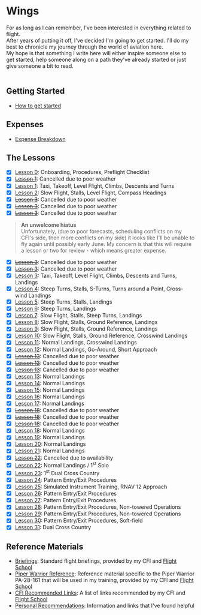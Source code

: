 # Wings
For as long as I can remember, I've been interested in everything related to flight.<br />
After years of putting it off, I've decided I'm going to get started.  I'll do my best to chronicle my journey through the world of aviation here.
<br />
My hope is that something I write here will either inspire someone else to get started, help someone along on a path they've already started or just give someone a bit to read.<br />
<br />

## Getting Started
- [How to get started](./gettingStarted.md)
## Expenses
- [Expense Breakdown](./expenses/expenseBreakdown.md)
## The Lessons
- [X] [Lesson 0](./lessonRecaps/2021-04-05.md): Onboarding, Procedures, Preflight Checklist
- [X] [<del>Lesson 1</del>](./lessonRecaps/2021-04-07.md): Cancelled due to poor weather
- [X] [Lesson 1](./lessonRecaps/2021-04-09.md): Taxi, Takeoff, Level Flight, Climbs, Descents and Turns
- [X] [Lesson 2](./lessonRecaps/2021-04-13.md): Slow Flight, Stalls, Level Flight, Compass Headings
- [X] [<del>Lesson 3</del>](./lessonRecaps/2021-04-14.md): Cancelled due to poor weather
- [X] [<del>Lesson 3</del>](./lessonRecaps/2021-04-20.md): Cancelled due to poor weather
- [X] [<del>Lesson 3</del>](./lessonRecaps/2021-04-21.md): Cancelled due to poor weather

> **An unwelcome hiatus**<br />
Unfortunately, (due to poor forecasts, scheduling conflicts on my CFI's side, then more conflicts on my side) it looks like I'll be unable to fly again until possibly early June. My concern is that this will require a lesson or two for review - which means greater expense.

- [X] [<del>Lesson 3</del>](./lessonRecaps/2021-05-25.md): Cancelled due to poor weather
- [X] [<del>Lesson 3</del>](./lessonRecaps/2021-05-28.md): Cancelled due to poor weather
- [X] [Lesson 3](./lessonRecaps/2021-06-03.md): Taxi, Takeoff, Level Flight, Climbs, Descents and Turns, Landings
- [X] [Lesson 4](./lessonRecaps/2021-06-05.md): Steep Turns, Stalls, S-Turns, Turns around a Point, Cross-wind Landings
- [X] [Lesson 5](./lessonRecaps/2021-06-10.md): Steep Turns, Stalls, Landings
- [X] [Lesson 6](./lessonRecaps/2021-06-11.md): Steep Turns, Landings
- [X] [Lesson 7](./lessonRecaps/2021-06-12.md): Slow Flight, Stalls, Steep Turns, Landings
- [X] [Lesson 8](./lessonRecaps/2021-06-15.md): Slow Flight, Stalls, Ground Reference, Landings
- [X] [Lesson 9](./lessonRecaps/2021-06-16.md): Slow Flight, Stalls, Ground Reference, Landings
- [X] [Lesson 10](./lessonRecaps/2021-06-17.md): Slow Flight, Stalls, Ground Reference, Crosswind Landings
- [X] [Lesson 11](./lessonRecaps/2021-06-23.md): Normal Landings, Crosswind Landings
- [X] [Lesson 12](./lessonRecaps/2021-06-24.md): Normal Landings, Go-Around, Short Approach
- [X] [<del>Lesson 13</del>](./lessonRecaps/2021-06-25.md): Cancelled due to poor weather
- [X] [<del>Lesson 13</del>](./lessonRecaps/2021-06-30.md): Cancelled due to poor weather
- [X] [<del>Lesson 13</del>](./lessonRecaps/2021-07-01.md): Cancelled due to poor weather
- [X] [Lesson 13](./lessonRecaps/2021-07-02.md): Normal Landings
- [X] [Lesson 14](./lessonRecaps/2021-07-06.md): Normal Landings
- [X] [Lesson 15](./lessonRecaps/2021-07-07.md): Normal Landings
- [X] [Lesson 16](./lessonRecaps/2021-07-09.md): Normal Landings
- [X] [Lesson 17](./lessonRecaps/2021-07-13.md): Normal Landings
- [X] [<del>Lesson 18</del>](./lessonRecaps/2021-07-14.md): Cancelled due to poor weather
- [X] [<del>Lesson 18</del>](./lessonRecaps/2021-07-16.md): Cancelled due to poor weather
- [X] [<del>Lesson 18</del>](./lessonRecaps/2021-07-17.md): Cancelled due to poor weather
- [X] [Lesson 18](./lessonRecaps/2021-07-19.md): Normal Landings
- [X] [Lesson 19](./lessonRecaps/2021-07-20.md): Normal Landings
- [X] [Lesson 20](./lessonRecaps/2021-07-21.md): Normal Landings
- [X] [Lesson 21](./lessonRecaps/2021-07-22.md): Normal Landings
- [X] [<del>Lesson 22</del>](./lessonRecaps/2021-07-23.md): Cancelled due to availability
- [X] [Lesson 22](./lessonRecaps/2021-08-02.md): Normal Landings / 1<sup>st</sup> Solo
- [X] [Lesson 23](./lessonRecaps/2021-08-03.md): 1<sup>st</sup> Dual Cross Country
- [X] [Lesson 24](./lessonRecaps/2021-08-04.md): Pattern Entry/Exit Procedures
- [X] [Lesson 25](./lessonRecaps/2021-08-05.md): Simulated Instrument Training, RNAV 12 Approach
- [X] [Lesson 26](./lessonRecaps/2021-08-11.md): Pattern Entry/Exit Procedures
- [X] [Lesson 27](./lessonRecaps/2021-08-12.md): Pattern Entry/Exit Procedures
- [X] [Lesson 28](./lessonRecaps/2021-08-16.md): Pattern Entry/Exit Procedures, Non-towered Operations
- [X] [Lesson 29](./lessonRecaps/2021-08-18.md): Pattern Entry/Exit Procedures, Non-towered Operations
- [X] [Lesson 30](./lessonRecaps/2021-08-19.md): Pattern Entry/Exit Procedures, Soft-field
- [X] [Lesson 31](./lessonRecaps/2021-08-24.md): Dual Cross Country
## Reference Materials
- [Briefings](./reference/briefings/): Standard flight briefings, provided by my CFI and [Flight School](http://jcfs.net/)
- [Piper Warrior Reference](./reference/piperWarrior/): Reference material specific to the Piper Warrior PA-28-161 that will be used in my training, provided by my CFI and [Flight School](http://jcfs.net/)
- [CFI Recommended Links](./reference/recommendedLinks-JCFS.md): A list of links recommended by my CFI and [Flight School](http://jcfs.net/)
- [Personal Recommendations](./reference/recommendedLinks-Personal.md): Information and links that I've found helpful